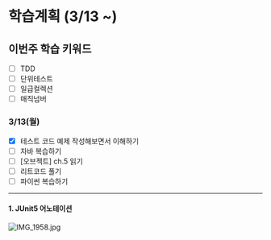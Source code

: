 # 학습계획 (3/13 ~)
## 이번주 학습 키워드
- [ ] TDD
- [ ] 단위테스트
- [ ] 일급컬렉션
- [ ] 매직넘버

### 3/13(월)
- [x] 테스트 코드 예제 작성해보면서 이해하기 
- [ ] 자바 복습하기
- [ ] [오브젝트] ch.5 읽기
- [ ] 리트코드 풀기
- [ ] 파이썬 복습하기
____
#### 1. JUnit5 어노테이션
![IMG_1958.jpg](..%2FDownloads%2FIMG_1958.jpg)